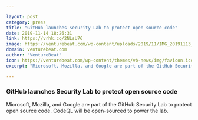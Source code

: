 ```yaml
---

layout: post
category: press
title: "GitHub launches Security Lab to protect open source code"
date: 2019-11-14 18:26:31
link: https://vrhk.co/2NLsU76
image: https://venturebeat.com/wp-content/uploads/2019/11/IMG_20191113_093310.jpg?w=1200&strip=all
domain: venturebeat.com
author: "VentureBeat"
icon: https://venturebeat.com/wp-content/themes/vb-news/img/favicon.ico
excerpt: "Microsoft, Mozilla, and Google are part of the GitHub Security Lab to protect open source code. CodeQL will be open-sourced to power the lab."

---
```


### GitHub launches Security Lab to protect open source code

Microsoft, Mozilla, and Google are part of the GitHub Security Lab to protect open source code. CodeQL will be open-sourced to power the lab.